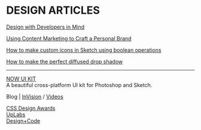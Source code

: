# DESIGN ARTICLES

[Design with Developers in Mind](http://blog.invisionapp.com/design-with-developers-in-mind/)

[Using Content Marketing to Craft a Personal Brand](http://blog.invisionapp.com/content-marketing-personal-brand/)

[How to make custom icons in Sketch using boolean operations](http://blog.invisionapp.com/how-to-make-custom-icons-in-sketch-using-boolean-operations/)

 [How to make the perfect diffused drop shadow](http://blog.invisionapp.com/how-to-make-the-perfect-diffused-drop-shadow/)<br />

___

[NOW UI KIT](https://www.invisionapp.com/now)<br />
A beautiful cross-platform UI kit for Photoshop and Sketch.

Blog | [InVision](http://blog.invisionapp.com/) / [Videos](http://blog.invisionapp.com/category/video/)<br />

[CSS Design Awards](http://www.cssdesignawards.com/)<br />
[UpLabs](https://www.uplabs.com/)<br />
[Design+Code](https://designcode.io/)<br />
